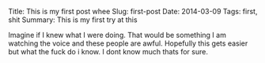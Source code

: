 Title: This is my first post whee
Slug: first-post
Date: 2014-03-09
Tags: first, shit
Summary: This is my first try at this

Imagine if I knew what I were doing. That would be something I am watching the voice and these people are awful. Hopefully this gets easier but what the fuck do i know. I dont know much thats for sure. 